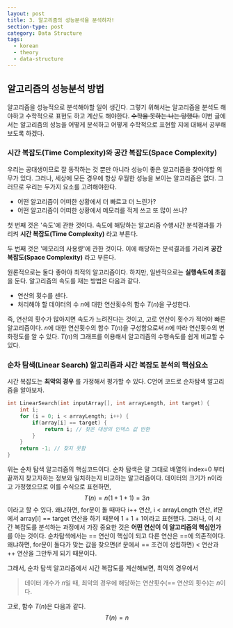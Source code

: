 ```yaml
---
layout: post
title: 3. 알고리즘의 성능분석을 분석하자!
section-type: post
category: Data Structure
tags:
  - korean
  - theory
  - data-structure
---
```


## 알고리즘의 성능분석 방법

알고리즘을 성능적으로 분석해야할 일이 생긴다. 그렇기 위해서는 알고리즘을 분석도 해야하고 수학적으로 표현도 하고 계산도 해야한다. ~~수학을 못하는 나는 망했다.~~ 이번 글에서는 알고리즘의 성능을 어떻게 분석하고 어떻게 수학적으로 표현할 지에 대해서 공부해보도록 하겠다.

### 시간 복잡도(Time Complexity)와 공간 복잡도(Space Complexity)

우리는 공대생이므로 잘 동작하는 것 뿐만 아니라 성능이 좋은 알고리즘을 찾아야할 의무가 있다. 그러나, 세상에 모든 경우에 항상 우월한 성능을 보이는 알고리즘은 없다. 그러므로 우리는 두가지 요소를 고려해야한다.

- 어떤 알고리즘이 어떠한 상황에서 더 빠르고 더 느린가?
- 어떤 알고리즘이 어떠한 상황에서 메모리를 적게 쓰고 또 많이 쓰나?

첫 번째 것은 '속도'에 관한 것이다. 속도에 해당하는 알고리즘 수행시간 분석결과를 가리켜 **시간 복잡도(Time Complexity)** 라고 부른다.

두 번째 것은 '메모리의 사용량'에 관한 것이다. 이에 해당하는 분석결과를 가리켜 **공간 복잡도(Space Complexity)** 라고 부른다.

원론적으로는 둘다 좋아야 최적의 알고리즘이다. 하지만, 일반적으로는 **실행속도에 초점** 을 둔다. 알고리즘의 속도를 재는 방법은 다음과 같다.

- 연산의 횟수를 센다.
- 처리해야 할 데이터의 수 $n$에 대한 연산횟수의 함수 $T(n)$을 구성한다.

즉, 연산의 횟수가 많아지면 속도가 느려진다는 것이고, 고로 연산이 횟수가 적어야 빠른 알고리즘이다. $n$에 대한 연산횟수의 함수 $T(n)$을 구성함으로써 $n$에 따라 연산횟수의 변화정도를 알 수 있다. $T(n)$의 그래프를 이용해서 알고리즘의 수행속도를 쉽게 비교할 수 있다.

### 순차 탐색(Linear Search) 알고리즘과 시간 복잡도 분석의 핵심요소

시간 복잡도는 **최악의 경우** 를 가정해서 평가할 수 있다. C언어 코드로 순차탐색 알고리즘을 알아보자.

```c
int LinearSearch(int inputArray[], int arrayLength, int target) {
    int i;
    for (i = 0; i < arrayLength; i++) {
        if(array[i] == target) {
            return i; // 찾은 대상의 인덱스 값 반환
        }
    }
    return -1; // 찾지 못함
}
```

위는 순차 탐색 알고리즘의 핵심코드이다. 순차 탐색은 말 그대로 배열의 index=0 부터 끝까지 찾고자하는 정보와 일치하는지 비교하는 알고리즘이다. 데이터의 크기가 n이라고 가정했으므로 이를 수식으로 표현하면, $$ T(n) = n(1 + 1 + 1) = 3n $$이라고 할 수 있다. 왜냐하면, for문이 돌 때마다 i++ 연산, i < arrayLength 연산, if문에서 array[i] == target 연산을 하기 때문에 1 + 1 + 1이라고 표현했다. 그러나, 이 시간 복잡도를 분석하는 과정에서 가장 중요한 것은 **어떤 연산이 이 알고리즘의 핵심인가** 를 아는 것이다. 순차탐색에서는 == 연산이 핵심이 되고 다른 연산은 ==에 의존적이다. 왜냐하면, for문이 돌다가 맞는 값을 찾으면(if 문에서 == 조건이 성립하면) < 연산과 ++ 연산을 그만두게 되기 때문이다.

그래서, 순차 탐색 알고리즘에서 시간 복잡도를 계산해보면, 최악의 경우에서

> 데이터 개수가 $n$일 때, 최악의 경우에 해당하는 연산횟수(== 연산의 횟수)는 $n$이다.

고로, 함수 $T(n)$은 다음과 같다. $$T(n) = n$$
